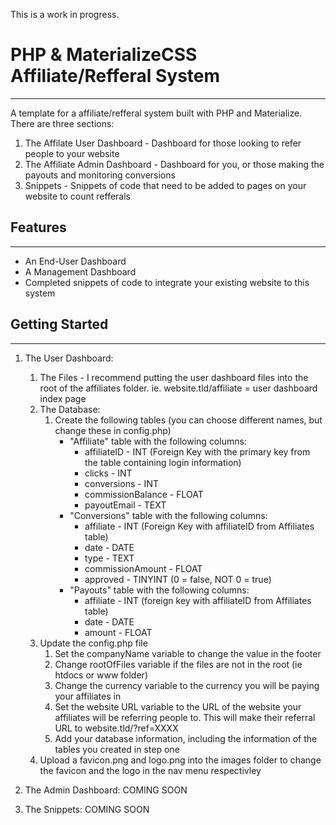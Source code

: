 This is a work in progress.

# PHP & MaterializeCSS Affiliate/Refferal System
---
A template for a affiliate/refferal system built with PHP and Materialize. There are three sections:
1. The Affilate User Dashboard - Dashboard for those looking to refer people to your website
2. The Affiliate Admin Dashboard - Dashboard for you, or those making the payouts and monitoring conversions
3. Snippets - Snippets of code that need to be added to pages on your website to count refferals

## Features
---
- An End-User Dashboard
- A Management Dashboard
- Completed snippets of code to integrate your existing website to this system

## Getting Started
---
1. The User Dashboard:
    1. The Files - I recommend putting the user dashboard files into the root of the affiliates folder. ie. website.tld/affiliate = user dashboard index page
    2. The Database:
        1. Create the following tables (you can choose different names, but change these in config.php)
            - "Affiliate" table with the following columns:
                - affiliateID - INT (Foreign Key with the primary key from the table containing login information)
                - clicks - INT
                - conversions - INT
                - commissionBalance - FLOAT
                - payoutEmail - TEXT
            - "Conversions" table with the following columns:
                - affiliate - INT (Foreign Key with affiliateID from Affiliates table)
                - date - DATE
                - type - TEXT
                - commissionAmount - FLOAT
                - approved - TINYINT (0 = false, NOT 0 = true)
            - "Payouts" table with the following columns:
                - affiliate - INT (foreign key with affiliateID from Affiliates table)
                - date - DATE
                - amount - FLOAT
    3. Update the config.php file
        1. Set the companyName variable to change the value in the footer
        2. Change rootOfFiles variable if the files are not in the root (ie htdocs or www folder)
        3. Change the currency variable to the currency you will be paying your affiliates in
        4. Set the website URL variable to the URL of the website your affiliates will be referring people to. This will make their referral URL to website.tld/?ref=XXXX
        5. Add your database information, including the information of the tables you created in step one
    4. Upload a favicon.png and logo.png into the images folder to change the favicon and the logo in the nav menu respectivley

2. The Admin Dashboard:
    COMING SOON

3. The Snippets:
    COMING SOON